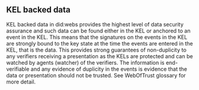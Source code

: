 ## KEL backed data

KEL backed data in did:webs provides the highest level of data security assurance and such data can be found either in the KEL or anchored to an event in the KEL. This means that the signatures on the events in the KEL are strongly bound to the key state at the time the events are entered in the KEL, that is the data. This provides strong guarantees of non-duplicity to any verifiers receiving a presentation as the KELs are protected and can be watched by agents (watcher) of the verifiers. The information is end-verifiable and any evidence of duplicity in the events is evidence that the data or presentation should not be trusted. See WebOfTrust glossary for more detail.

